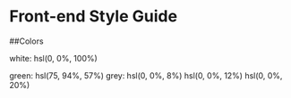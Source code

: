 # Front-end Style Guide
##Colors

white: hsl(0, 0%, 100%)

green: hsl(75, 94%, 57%)
grey: hsl(0, 0%, 8%)
      hsl(0, 0%, 12%)
      hsl(0, 0%, 20%)

